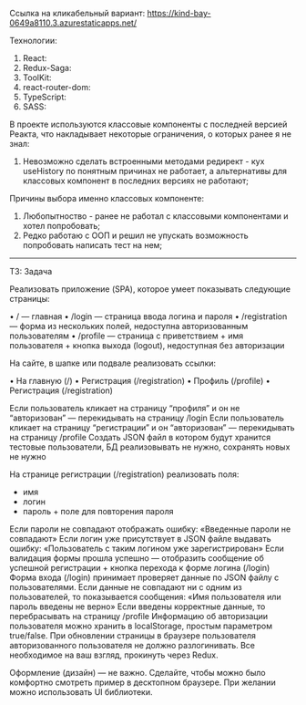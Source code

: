 Ссылка на кликабельный вариант: https://kind-bay-0649a8110.3.azurestaticapps.net/

Технологии:

1. React:
2. Redux-Saga:
3. ToolKit:
4. react-router-dom:
5. TypeScript:
6. SASS:

В проекте используются классовые компоненты с последней версией Реакта, что накладывает некоторые ограничения, о которых ранее я не знал:

1. Невозможно сделать встроенными методами редирект - кух useHistory по понятным причинах не работает, а альтернативы для классовых компонент в последних версиях не работают;

Причины выбора именно классовых компоненте:

1. Любопытноство - ранее не работал с классовыми компонентами и хотел попробовать;
2. Редко работаю с ООП и решил не упускать возможность попробовать написать тест на нем;

-------------------------------------------------------------------------------------------

ТЗ:
Задача

Реализовать приложение (SPA), которое умеет показывать следующие страницы:

• / — главная
• /login — страница ввода логина и пароля
• /registration — форма из нескольких полей, недоступна авторизованным пользователям
• /profile — страница с приветствием + имя пользователя + кнопка выхода (logout), недоступная без авторизации
 

На сайте, в шапке или подвале реализовать ссылки:

• На главную (/)
• Регистрация (/registration)
• Профиль (/profile) 
• Регистрация (/registration) 
 

Если пользователь кликает на страницу “профиля” и он не “авторизован” — перекидывать на страницу /login
Если пользователь кликает на страницу “регистрации” и он “авторизован” — перекидывать на страницу /profile
Создать JSON файл в котором будут хранится тестовые пользователи, БД реализовывать не нужно, сохранять новых не нужно

На странице регистрации (/registration) реализовать поля:

- имя
- логин
- пароль + поле для повторения пароля

Если пароли не совпадают отображать ошибку: «Введенные пароли не совпадают»
Если логин уже присутствует в JSON файле выдавать ошибку: «Пользователь с таким логином уже зарегистрирован»
Если валидация формы прошла успешно — отобразить сообщение об успешной регистрации + кнопка перехода к форме логина (/login)
Форма входа (/login) принимает проверяет данные по JSON файлу с пользователями.
Если данные не совпадают ни с одним из пользователей, то показывается сообщения:
«Имя пользователя или пароль введены не верно»
Если введены корректные данные, то перебрасывать на страницу /profile
Информацию об авторизации пользователя можно хранить в localStorage, простым параметром true/false. При обновлении страницы в браузере пользователя авторизованного пользователя не должно разлогинивать.
Все необходимое на ваш взгляд, прокинуть через Redux.

Оформление (дизайн) — не важно. Сделайте, чтобы можно было комфортно смотреть пример в десктопном браузере. При желании можно использовать UI библиотеки.
